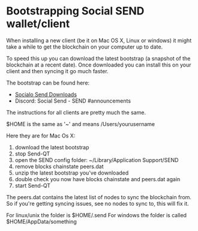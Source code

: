 # Bootstrapping Social SEND wallet/client

When installing a new client (be it on Mac OS X, Linux or windows) it might take a while to get the blockchain on your computer up to date.

To speed this up you can download the latest bootstrap (a snapshot of the blockchain at a recent date).
Once downloaded you can install this on your client and then syncing it go much faster.


The bootstrap can be found here:
- <a href="https://socialsend.io/#downloads">Socialo Send Downloads</a>
- Discord: Social Send - SEND #announcements


The instructions for all clients are pretty much the same.

$HOME is the same as '~' and means /Users/yourusername

Here they are for Mac Os X:
1. download the latest bootstrap 
1. stop Send-QT
2. open the SEND config folder: ~/Library/Application Support/SEND
3. remove blocks chainstate peers.dat
4. unzip the latest bootstrap you've downloaded 
5. double check you now have blocks chainstate and peers.dat again
6. start Send-QT


The peers.dat contains the latest list of nodes to sync the blockchain from. So if you're getting syncing issues, see no nodes to sync to, this will fix it.


For linux/unix the folder is $HOME/.send
For windows the folder is called $HOME/AppData/something

